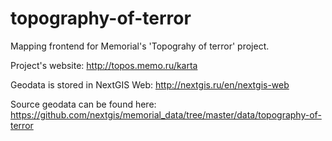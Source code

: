 # topography-of-terror
Mapping frontend for Memorial's 'Topograhy of terror' project. 

Project's website: http://topos.memo.ru/karta

Geodata is stored in NextGIS Web: http://nextgis.ru/en/nextgis-web

Source geodata can be found here: https://github.com/nextgis/memorial_data/tree/master/data/topography-of-terror
